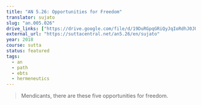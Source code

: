 ```yaml
---
title: "AN 5.26: Opportunities for Freedom"
translator: sujato
slug: "an.005.026"
drive_links: ["https://drive.google.com/file/d/19DuRGpqGRiQyJqIoRdhJ0JUTdOpV0Rf8/view?usp=drivesdk"]
external_url: "https://suttacentral.net/an5.26/en/sujato"
year: 2018
course: sutta
status: featured
tags:
  - an
  - path
  - ebts
  - hermeneutics
---
```


> Mendicants, there are these five opportunities for freedom.
